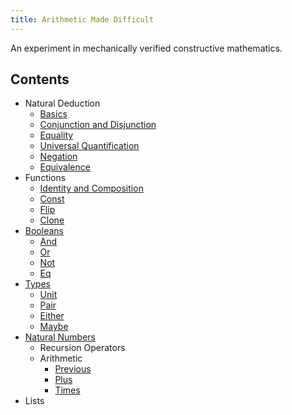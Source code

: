 ```yaml
---
title: Arithmetic Made Difficult
---
```


An experiment in mechanically verified constructive mathematics.

Contents
--------

* Natural Deduction
  * [Basics](/src/Proof/Basics.html)
  * [Conjunction and Disjunction](/src/Proof/ConjDisj.html)
  * [Equality](/src/Proof/Equality.html)
  * [Universal Quantification](/src/Proof/ForAll.html)
  * [Negation](/src/Proof/Neg.html)
  * [Equivalence](/src/Proof/Equiv.html)
* Functions
  * [Identity and Composition](/src/Functions/IdComp.html)
  * [Const](/src/Functions/Const.html)
  * [Flip](/src/Functions/Flip.html)
  * [Clone](/src/Functions/Clone.html)
* [Booleans](/src/Booleans.html)
  * [And](/src/Booleans/And.html)
  * [Or](/src/Booleans/Or.html)
  * [Not](/src/Booleans/Not.html)
  * [Eq](/src/Booleans/Eq.html)
* [Types](/src/Types.html)
  * [Unit](/src/Types/Unit.html)
  * [Pair](/src/Types/Pair.html)
  * [Either](/src/Types/Either.html)
  * [Maybe](/src/Types/Maybe.html)
* [Natural Numbers](/src/Naturals.html)
  * Recursion Operators
  * Arithmetic
    * [Previous](src/Naturals/Previous.html)
    * [Plus](src/Naturals/Plus.html)
    * [Times](src/Naturals/Times.html)
* Lists